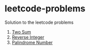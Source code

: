 # leetcode-problems

Solution to the leetcode problems

1. [Two Sum](https://leetcode.com/problems/two-sum/)
2. [Reverse Integer](https://leetcode.com/problems/reverse-integer/)
3. [Palindrome Number](https://leetcode.com/problems/palindrome-number/)
